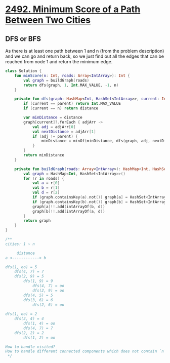 # [2492. Minimum Score of a Path Between Two Cities](https://leetcode.com/problems/minimum-score-of-a-path-between-two-cities/description/)

## DFS or BFS
As there is at least one path between 1 and n (from the problem description) and we can go and return back, so we just find out all the edges that can be reached from node 1 and return the minimum edge.

```kotlin
class Solution {
    fun minScore(n: Int, roads: Array<IntArray>): Int {
        val graph = buildGraph(roads)
        return dfs(graph, 1, Int.MAX_VALUE, -1, n)
    }

    private fun dfs(graph: HashMap<Int, HashSet<IntArray>>, current: Int, distance: Int, parent: Int, n: Int): Int {
        if (current == parent) return Int.MAX_VALUE
        if (current == n) return distance

        var minDistance = distance
        graph[current]?.forEach { adjArr -> 
            val adj = adjArr[0]
            val nextDistance = adjArr[1]
            if (adj != parent) {
                minDistance = minOf(minDistance, dfs(graph, adj, nextDistance, current, n))
            }
        }
        return minDistance
    }

    private fun buildGraph(roads: Array<IntArray>): HashMap<Int, HashSet<IntArray>> {
        val graph = HashMap<Int, HashSet<IntArray>>()
        for (r in roads) {
            val a = r[0]
            val b = r[1]
            val d = r[2]
            if (graph.containsKey(a).not()) graph[a] = HashSet<IntArray>()
            if (graph.containsKey(b).not()) graph[b] = HashSet<IntArray>()
            graph[a]!!.add(intArrayOf(b, d))
            graph[b]!!.add(intArrayOf(a, d))
        }
        return graph
    }
}

/**
cities: 1 ~ n

     distance
a <------------> b

dfs(1, oo) = 5
    dfs(4, 7) = 7 
    dfs(2, 9) = 5
        dfs(1, 9) = 9
            dfs(4, 7) = oo
            dfs(2, 9) = oo
        dfs(4, 5) = 5
        dfs(3, 6) = 6
            dfs(2, 6) = oo
        
dfs(1, oo) = 2
    dfs(3, 4) = 4 
        dfs(1, 4) = oo
        dfs(4, 7) = 7
    dfs(2, 2) = 2
        dfs(1, 2) = oo

How to handle visited?
How to handle different connected components which does not contain `n` node?
 */
```